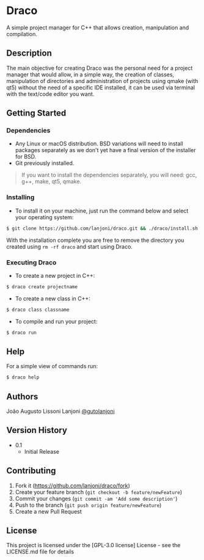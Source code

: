 # Draco

A simple project manager for C++ that allows creation, manipulation and compilation.

## Description

The main objective for creating Draco was the personal need for a project manager that would allow, in a simple way, the creation of classes, manipulation of directories and administration of projects using qmake (with qt5) without the need of a specific IDE installed, it can be used via terminal with the text/code editor you want.

## Getting Started

### Dependencies

* Any Linux or macOS distribution. BSD variations will need to install packages separately as we don't yet have a final version of the installer for BSD.
* Git previously installed.

> If you want to install the dependencies separately, you will need: gcc, g++, make, qt5, qmake.

### Installing

* To install it on your machine, just run the command below and select your operating system:
```sh
$ git clone https://github.com/lanjoni/draco.git && ./draco/install.sh
```

With the installation complete you are free to remove the directory you created using ```rm -rf draco``` and start using Draco. 

### Executing Draco

* To create a new project in C++:

```sh
$ draco create projectname
```

* To create a new class in C++:

```sh
$ draco class classname
```

* To compile and run your project:

```sh
$ draco run
```

## Help

For a simple view of commands run:

```sh
$ draco help
```

## Authors

João Augusto Lissoni Lanjoni 
[@gutolanjoni](https://twitter.com/gutolanjoni)

## Version History

* 0.1
    * Initial Release

## Contributing

1. Fork it (<https://github.com/lanjoni/draco/fork>)
2. Create your feature branch (`git checkout -b feature/newFeature`)
3. Commit your changes (`git commit -am 'Add some description'`)
4. Push to the branch (`git push origin feature/newFeature`)
5. Create a new Pull Request

## License

This project is licensed under the [GPL-3.0 license] License - see the LICENSE.md file for details
